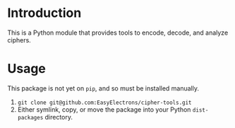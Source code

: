 # Introduction

This is a Python module that provides tools to encode, decode, and analyze ciphers.

# Usage

This package is not yet on `pip`, and so must be installed manually.

1. `git clone git@github.com:EasyElectrons/cipher-tools.git`
2. Either symlink, copy, or move the package into your Python `dist-packages` directory.
